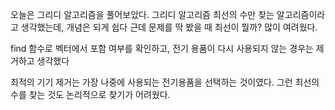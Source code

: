 오늘은 그리디 알고리즘을 풀어보았다. 그리디 알고리즘 최선의 수만 찾는 알고리즘이라고 생각했는데,
개념은 되게 쉽다 근데 문제를 딱 봤을 때 최선이 뭘까? 많이 여려웠다.

find 함수로 벡터에서 포함 여부를 확인하고, 전기 용품이 다시 사용되지 않는 경우는 제거하고 생각했다

최적의 기기 제거는 가장 나중에 사용되는 전기용품을 선택하는 것이였다. 그런 최선의 수를 찾는 것도 
논리적으로 찾기가 어려웠다.
